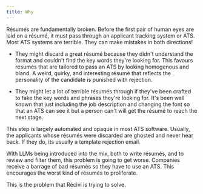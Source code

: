 ```yaml
---
title: Why
---
```


Résumés are fundamentally broken. Before the first pair of human eyes are laid
on a résumé, it must pass through an applicant tracking system or ATS. Most ATS
systems are terrible. They can make mistakes in both directions!

- They might discard a great résumé because they didn't understand the format
  and couldn't find the key words they're looking for. This favours résumés that
  are tailored to pass an ATS by looking homogenous and bland. A weird, quirky,
  and interesting résumé that reflects the personality of the candidate is
  punished with rejection.

- They might let a lot of terrible résumés through if they've been crafted to
  fake the key words and phrases they're looking for. It's been well known that
  just including the job description and changing the font so that an ATS can
  see it but a person can't will get the résumé to reach the next stage.

This step is largely automated and opaque in most ATS software. Usually, the
applicants whose résumés were discarded are ghosted and never hear back. If they
do, its usually a template rejection email.

With LLMs being introduced into the mix, both to write résumés, and to review
and filter them, this problem is going to get worse. Companies receive a barrage
of bad résumés so they have to use an ATS. This encourages the worst kind of
résumés to proliferate.

This is the problem that Récivi is trying to solve.
